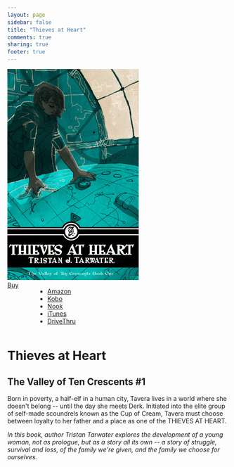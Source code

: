 ```yaml
---
layout: page
sidebar: false
title: "Thieves at Heart"
comments: true
sharing: true
footer: true
---
```


<div class="row spotlight">
   <div class="small-12 medium-4 text-center left spotlight-left">
<img src="/images/books/thieves-at-heart.jpg" alt="Thieves at Heart book cover" title="Thieves at Heart" class="spotlight-cover box-shadow">
  <div class="small-12 columns">
   <a href="#" data-dropdown="drop" class="button radius dropdown sales-large">Buy</a><br>
<ul id="drop" data-dropdown-content class="f-dropdown text-left">
  <li><a href="http://www.amazon.com/dp/B005SSRQX8/?tag=bathelup-20">Amazon</a></li>
  <li><a href="http://store.kobobooks.com/en-US/ebook/thieves-at-heart">Kobo</a></li>
  <li><a href="http://www.barnesandnoble.com/w/thieves-at-heart-tristan-tarwater/1102680280">Nook</a></li>
  <li><a href="https://itunes.apple.com/us/book/thieves-at-heart/id570556278">iTunes</a></li>
  <li><a href="http://www.drivethrufiction.com/product/122077/Thieves-at-Heart">DriveThru</a></li>
</ul>
  </div>
   </div>
   <div class="small-12 medium-8 spotlight-blurb right">
   <h1>Thieves at Heart</h1>
   <h2 class="subheader">The Valley of Ten Crescents #1</h2>
   <p>Born in poverty, a half-elf in a human city, Tavera lives in a world where she doesn't belong -- until the day she meets Derk. Initiated into the elite group of self-made scoundrels known as the Cup of Cream, Tavera must choose between loyalty to her father and a place as one of the THIEVES AT HEART. </p>
   <p><em>In this book, author Tristan Tarwater explores the development of a young woman, not as prologue, but as a story all its own -- a story of struggle, survival and loss, of the family we're given, and the family we choose for ourselves.</em></p>
   </div>
  </div>